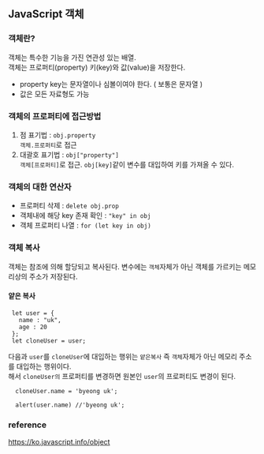 ## JavaScript 객체

### 객체란?   
객체는 특수한 기능을 가진 연관성 있는 배열.   
객체는 프로퍼티(property) 키(key)와 값(value)을 저장한다.   

- property key는 문자열이나 심볼이여야 한다. ( 보통은 문자열 )
- 값은 모든 자료형도 가능

### 객체의 프로퍼티에 접근방법   
1. 점 표기법 : `obj.property`   
  `객체.프로퍼티`로 접근
2. 대괄호 표기법 : `obj["property"]`   
  `객체[프로퍼티]`로 접근. `obj[key]`같이 변수를 대입하여 키를 가져올 수 있다.
  

### 객체의 대한 연산자   
- 프로퍼티 삭제 : `delete obj.prop`   
- 객체내에 해당 key 존재 확인 : `"key" in obj`   
- 객체 프로퍼티 나열 : `for (let key in obj)`

### 객체 복사   
객체는 참조에 의해 할당되고 복사된다. 변수에는 `객체`자체가 아닌 객체를 가르키는 메모리상의 주소가 저장된다.   

#### 얕은 복사   
```   
 let user = { 
   name : "uk",
   age : 20
 };
 let cloneUser = user;
```
다음과 `user`를 `cloneUser`에 대입하는 행위는 `얕은복사` 즉 `객체`자체가 아닌 메모리 주소를 대입하는 행위이다.   
해서 `cloneUser의` 프로퍼티를 변경하면 원본인 `user`의 프로퍼티도 변경이 된다.

```
  cloneUser.name = 'byeong uk';
  
  alert(user.name) //'byeong uk';
```

  
  
  
  
  
### reference   
https://ko.javascript.info/object

